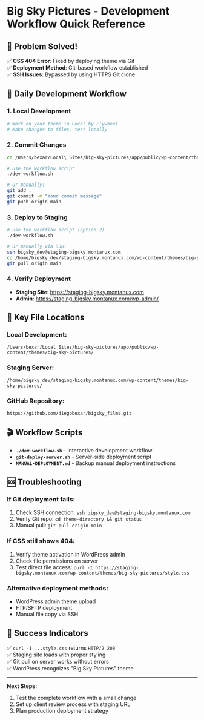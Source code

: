 # Big Sky Pictures - Development Workflow Quick Reference

## 🎯 Problem Solved!
✅ **CSS 404 Error**: Fixed by deploying theme via Git  
✅ **Deployment Method**: Git-based workflow established  
✅ **SSH Issues**: Bypassed by using HTTPS Git clone  

## 🚀 Daily Development Workflow

### 1. Local Development
```bash
# Work on your theme in Local by Flywheel
# Make changes to files, test locally
```

### 2. Commit Changes
```bash
cd /Users/bexar/Local\ Sites/big-sky-pictures/app/public/wp-content/themes/big-sky-pictures/

# Use the workflow script
./dev-workflow.sh

# Or manually:
git add .
git commit -m "Your commit message"
git push origin main
```

### 3. Deploy to Staging
```bash
# Use the workflow script (option 2)
./dev-workflow.sh

# Or manually via SSH:
ssh bigsky_dev@staging-bigsky.montanux.com
cd /home/bigsky_dev/staging-bigsky.montanux.com/wp-content/themes/big-sky-pictures
git pull origin main
```

### 4. Verify Deployment
- **Staging Site**: https://staging-bigsky.montanux.com
- **Admin**: https://staging-bigsky.montanux.com/wp-admin/

## 🔧 Key File Locations

### Local Development:
```
/Users/bexar/Local Sites/big-sky-pictures/app/public/wp-content/themes/big-sky-pictures/
```

### Staging Server:
```
/home/bigsky_dev/staging-bigsky.montanux.com/wp-content/themes/big-sky-pictures/
```

### GitHub Repository:
```
https://github.com/diegobexar/bigsky_films.git
```

## 🎬 Workflow Scripts

- **`./dev-workflow.sh`** - Interactive development workflow
- **`git-deploy-server.sh`** - Server-side deployment script
- **`MANUAL-DEPLOYMENT.md`** - Backup manual deployment instructions

## 🆘 Troubleshooting

### If Git deployment fails:
1. Check SSH connection: `ssh bigsky_dev@staging-bigsky.montanux.com`
2. Verify Git repo: `cd theme-directory && git status`
3. Manual pull: `git pull origin main`

### If CSS still shows 404:
1. Verify theme activation in WordPress admin
2. Check file permissions on server
3. Test direct file access: `curl -I https://staging-bigsky.montanux.com/wp-content/themes/big-sky-pictures/style.css`

### Alternative deployment methods:
- WordPress admin theme upload
- FTP/SFTP deployment
- Manual file copy via SSH

## 🎉 Success Indicators

✅ `curl -I ...style.css` returns `HTTP/2 200`  
✅ Staging site loads with proper styling  
✅ Git pull on server works without errors  
✅ WordPress recognizes "Big Sky Pictures" theme  

---

**Next Steps:**
1. Test the complete workflow with a small change
2. Set up client review process with staging URL
3. Plan production deployment strategy
